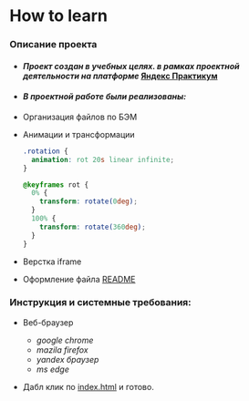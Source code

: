 # **How to learn**

### **Описание проекта**

- #### _Проект создан в учебных целях. в рамках проектной деятельности на платформе_ [Яндекс Практикум](https://praktikum.yandex.ru)

- #### _В проектной работе были реализованы:_

- Организация файлов по БЭМ
- Анимации и трансформации

  ```css
  .rotation {
    animation: rot 20s linear infinite;
  }

  @keyframes rot {
    0% {
      transform: rotate(0deg);
    }
    100% {
      transform: rotate(360deg);
    }
  }
  ```

- Верстка iframe
- Оформление файла [README](https://github.com/dgeneralov/how-to-learn/blob/master/README.md "Привет")

### **Инструкция и системные требования:**

- Веб-браузер

  - _google chrome_
  - _mazila firefox_
  - _yandex браузер_
  - _ms edge_

- Дабл клик по [index.html](https://github.com/dgeneralov/how-to-learn/blob/master/index.html) и готово.
